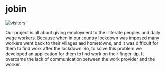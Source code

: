 # jobin

![visitors](https://visitor-badge.glitch.me/badge?page_id=shadsheikh.charitynest)

Our project is all about giving employment to the illiterate peoples and daily wage workers. Because when in our country lockdown was imposed many workers went back to their villages and hometowns, and it was difficult for them to find work after the lockdown. So, to solve this problem we developed an application for them to find work on their finger-tip. It overcame the lack of communication between the work provider and the worker. 
